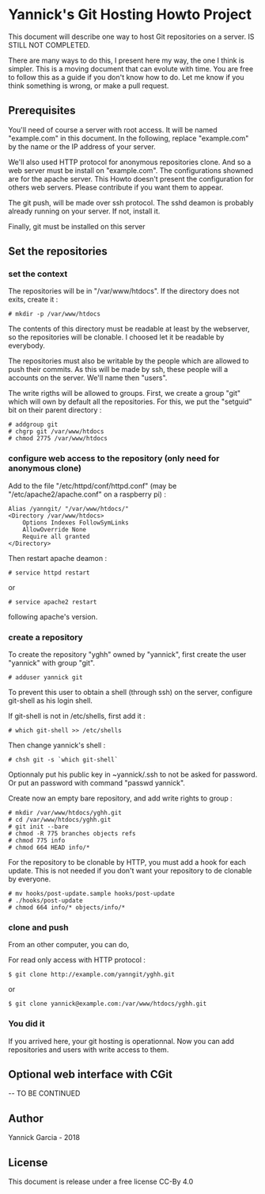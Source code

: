 # Yannick's Git Hosting Howto Project

This document will describe one way to host Git repositories on a server. IS STILL NOT COMPLETED.

There are many ways to do this, I present here my way, the one I think is simpler. This is a moving document that can evolute with time. You are free to follow this as a guide if you don't know how to do. Let me know if you think something is wrong, or make a pull request.

## Prerequisites

You'll need of course a server with root access. It will be named "example.com" in this document. In the following, replace "example.com" by the name or the IP address of your server.

We'll also used HTTP protocol for anonymous repositories clone. And so a web server must be install on "example.com". The configurations showned are for the apache server. This Howto doesn't present the configuration for others web servers. Please contribute if you want them to appear.

The git push, will be made over ssh protocol. The sshd deamon is probably already running on your server. If not, install it.

Finally, git must be installed on this server

## Set the repositories

### set the context

The repositories will be in "/var/www/htdocs". If the directory does not exits, create it :

    # mkdir -p /var/www/htdocs

The contents of this directory must be readable at least by the webserver, so the repositories will be clonable. I choosed let it be readable by everybody.

The repositories must also be writable by the people which are allowed to push their commits. As this will be made by ssh, these people will a accounts on the server. We'll name then "users".

The write rigths will be allowed to groups. First, we create a group "git" which will own by default all the repositories. For this, we put the "setguid" bit on their parent directory :

    # addgroup git
    # chgrp git /var/www/htdocs
    # chmod 2775 /var/www/htdocs

### configure web access to the repository (only need for anonymous clone) 

Add to the file "/etc/httpd/conf/httpd.conf" (may be "/etc/apache2/apache.conf" on a raspberry pi) :

    Alias /yanngit/ "/var/www/htdocs/"
    <Directory /var/www/htdocs>
        Options Indexes FollowSymLinks
        AllowOverride None
        Require all granted
    </Directory>

Then restart apache deamon :

    # service httpd restart

or

    # service apache2 restart

following apache's version.

### create a repository

To create the repository "yghh" owned by "yannick", first create the user "yannick" with group "git".

    # adduser yannick git

To prevent this user to obtain a shell (through ssh) on the server, configure git-shell as his login shell.

If git-shell is not in /etc/shells, first add it :

    # which git-shell >> /etc/shells

Then change yannick's shell :

    # chsh git -s `which git-shell`

Optionnaly put his public key in ~yannick/.ssh to not be asked for password. Or put an password with command "passwd yannick".

Create now an empty bare repository, and add write rights to group :

    # mkdir /var/www/htdocs/yghh.git
    # cd /var/www/htdocs/yghh.git
    # git init --bare
    # chmod -R 775 branches objects refs
    # chmod 775 info
    # chmod 664 HEAD info/*

For the repository to be clonable by HTTP, you must add a hook for each update. This is not needed if you don't want your repository to de clonable by everyone.

    # mv hooks/post-update.sample hooks/post-update
    # ./hooks/post-update
    # chmod 664 info/* objects/info/*

### clone and push

From an other computer, you can do,

For read only access with HTTP protocol :

    $ git clone http://example.com/yanngit/yghh.git

or

    $ git clone yannick@example.com:/var/www/htdocs/yghh.git

### You did it

If you arrived here, your git hosting is operationnal. Now you can add repositories and users with write access to them. 

## Optional web interface with CGit

-- TO BE CONTINUED

## Author

Yannick Garcia - 2018

## License

This document is release under a free license CC-By 4.0

